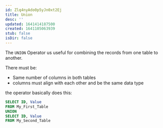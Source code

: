 ```yaml
---
id: Zlq4nyAdo0p5yJn0xt2Ej
title: Union
desc: ''
updated: 1641414187500
created: 1641105063939
stub: false
isDir: false
---
```


The `UNION` Operator us useful for combining the records from one table to another.

There must be:

- Same number of columns in both tables
- columns must align with each other and be the same data type

the operator basically does this: 

```sql
SELECT ID, Value
FROM My_First_Table
UNION
SELECT ID, Value
FROM My_Second_Table
```
